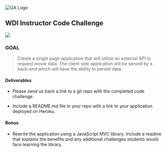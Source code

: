 ![GA Logo](https://raw.github.com/generalassembly/ga-ruby-on-rails-for-devs/master/images/ga.png)

## WDI Instructor Code Challenge

![](ga-react-coding-challenge-walk-through.gif)

### GOAL 

> Create a single page application that will utilize an external API to request movie data. The client side application will be served by a back-end which will have the ability to persist data.


#### Deliverables

- Please send us back a link to a git repo with the completed code challenge. 

- Include a README.md file in your repo with a link to your application deployed on Heroku.


#### Bonus

- Rewrite the application using a JavaScript MVC library. Include a readme that explains the benefits and any additional challenges students would face learning the library.
